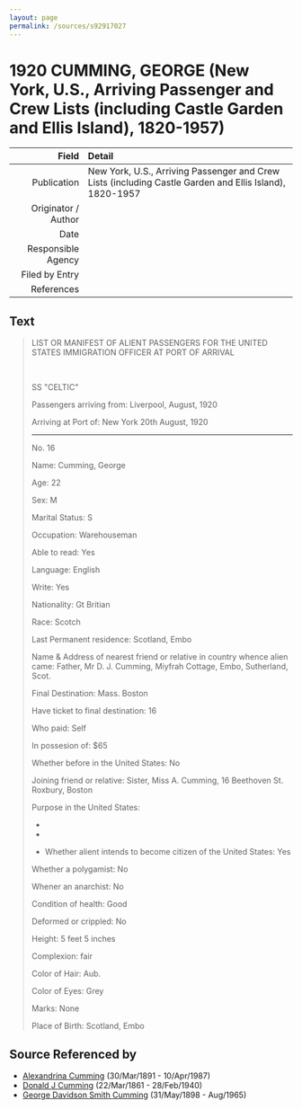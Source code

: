 ```yaml
---
layout: page
permalink: /sources/s92917027
---
```


# 1920 CUMMING, GEORGE (New York, U.S., Arriving Passenger and Crew Lists (including Castle Garden and Ellis Island), 1820-1957)

Field | Detail
---:|:---
Publication | New York, U.S., Arriving Passenger and Crew Lists (including Castle Garden and Ellis Island), 1820-1957
Originator / Author | 
Date | 
Responsible Agency | 
Filed by Entry | 
References | 

## Text

> LIST OR MANIFEST OF ALIENT PASSENGERS FOR THE UNITED STATES IMMIGRATION OFFICER AT PORT OF ARRIVAL
>
> <br/>
>
> SS "CELTIC"
>
> Passengers arriving from: Liverpool, August, 1920
>
> Arriving at Port of: New York 20th August, 1920
>
> ---
>
> No. 16
>
> Name: Cumming, George
>
> Age: 22
>
> Sex: M
>
> Marital Status: S
>
> Occupation: Warehouseman
>
> Able to read: Yes
>
> Language: English
>
> Write: Yes
>
> Nationality: Gt Britian
>
> Race: Scotch
>
> Last Permanent residence: Scotland, Embo
>
> Name & Address of nearest friend or relative in country whence alien came: Father, Mr D. J. Cumming, Miyfrah Cottage, Embo, Sutherland, Scot.
>
> Final Destination: Mass. Boston
>
> Have ticket to final destination: 16
>
> Who paid: Self
>
> In possesion of: $65
>
> Whether before in the United States: No
>
> Joining friend or relative: Sister, Miss A. Cumming, 16 Beethoven St. Roxbury, Boston
>
> Purpose in the United States:
>
> * [unreadable question]: No
>
> * [unreadable question]: Uncert.
>
> * Whether alient intends to become citizen of the United States: Yes
>
> [Unreadable question]: No
>
> Whether a polygamist: No
>
> Whener an anarchist: No
>
> [Unreadable question]: No
>
> [Unreadable question]: No
>
> [Unreadable question]: No
>
> Condition of health: Good
>
> Deformed or crippled: No
>
> Height: 5 feet 5 inches
>
> Complexion: fair
>
> Color of Hair: Aub.
>
> Color of Eyes: Grey
>
> Marks: None
>
> Place of Birth: Scotland, Embo
>

## Source Referenced by

* [Alexandrina Cumming](../people/@57186713@-alexandrina-cumming-b1891-3-30-d1987-4-10.md) (30/Mar/1891 - 10/Apr/1987)
* [Donald J Cumming](../people/@20465544@-donald-j-cumming-b1861-3-22-d1940-2-28.md) (22/Mar/1861 - 28/Feb/1940)
* [George Davidson Smith Cumming](../people/@13773669@-george-davidson-smith-cumming-b1898-5-31-d1965-8.md) (31/May/1898 - Aug/1965)
